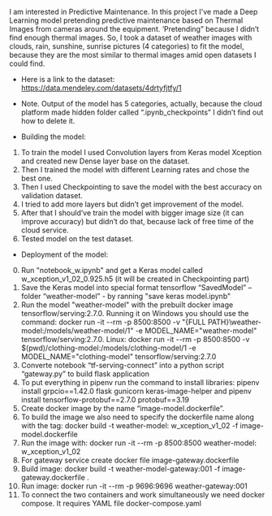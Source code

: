 I am interested in Predictive Maintenance. In this project I've made a Deep Learning model pretending predictive maintenance based on Thermal Images from cameras around the equipment. ‘Pretending” because I didn’t find enough thermal images. So, I took a dataset of weather images with clouds, rain, sunshine, sunrise pictures (4 categories) to fit the model, because they are the most similar to thermal images amid open datasets I could find.
- Here is a link to the dataset: https://data.mendeley.com/datasets/4drtyfjtfy/1
- Note. Output of the model has 5 categories, actually, because the cloud platform made hidden folder called “.ipynb_checkpoints” I didn’t find out how to delete it.

- Building the model:
1.	To train the model I used Convolution layers from Keras model Xception and created new Dense layer base on the dataset.
2.	Then I trained the model with different Learning rates and chose the best one.
3.	Then I used Checkpointing to save the model with the best accuracy on validation dataset.  
4.	I tried to add more layers but didn’t get improvement of the model.
5.	After that I should’ve train the model with bigger image size (it can improve accuracy) but didn’t do that, because lack of free time of the cloud service. 
6.	Tested model on the test dataset.

- Deployment of the model:
0.  Run "notebook_w.ipynb" and get a Keras model called w_xception_v1_02_0.925.h5 (it will be created in Checkpointing part)
1.	Save the Keras model into special format tensorflow “SavedModel” – folder “weather-model” - by ranning "save keras model.ipynb"
2.	Run the model "weather-model" with the prebuilt docker image tensorflow/serving:2.7.0. Running it on Windows you should use the command: docker run -it --rm -p 8500:8500 -v "{FULL PATH}\weather-model:/models/weather-model/1" -e MODEL_NAME="weather-model" tensorflow/serving:2.7.0. Linux: docker run -it --rm -p 8500:8500 -v $(pwd)/clothing-model:/models/clothing-model/1 -e MODEL_NAME="clothing-model" tensorflow/serving:2.7.0
3.	Converte notebook “tf-serving-connect” into a python script “gateway.py” to build flask application
4.	To put everything in pipenv run the command to install libraries: pipenv install grpcio==1.42.0 flask gunicorn keras-image-helper and pipenv install tensorflow-protobuf==2.7.0 protobuf==3.19
5.	Create docker image by the name “image-model.dockerfile”.
6.	To build the image we also need to specify the dockerfile name along with the tag: docker build -t weather-model: w_xception_v1_02 -f image-model.dockerfile
7.	Run the image with: docker run -it --rm -p 8500:8500 weather-model: w_xception_v1_02
8.	For gateway service create docker file image-gateway.dockerfile
9.	Build image: docker build -t weather-model-gateway:001 -f image-gateway.dockerfile . 
10.	Run image: docker run -it --rm -p 9696:9696 weather-gateway:001
11.	To connect the two containers and work simultaneously we need docker compose. It requires YAML file docker-compose.yaml
